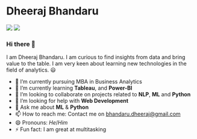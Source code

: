 # Dheeraj Bhandaru 
[![](https://github.com/arpit-dwivedi/arpit-dwivedi.github.io/raw/master/assets/img/Webp.net-resizeimage.png)](https://www.linkedin.com/in/dheerajbhandaru/)
[![](https://github.com/arpit-dwivedi/arpit-dwivedi/raw/master/kaggle.png)](https://www.kaggle.com/castiger)
### Hi there 👋

I am Dheeraj Bhandaru. I am curious to find insights from data and bring value to the table. I am very keen about learning new technologies in the field of analytics. :smiley:                  

- 🔭 I’m currently pursuing MBA in Business Analytics
- 🌱 I’m currently learning **Tableau**, and **Power-BI**
- 👯 I’m looking to collaborate on projects related to **NLP**, **ML** and **Python**
- 🤔 I’m looking for help with **Web Development**
- 💬 Ask me about **ML** & **Python**
- 📫 How to reach me: Contact me on bhandaru.dheeraj@gmail.com
- 😄 Pronouns: *He*/*Him*
- ⚡ Fun fact: I am great at multitasking
